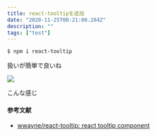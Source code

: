 ```yaml
---
title: react-tooltipを追加
date: "2020-11-25T00:21:00.284Z"
description: ""
tags: ["test"]
---
```


```bash
$ npm i react-tooltip
```

扱いが簡単で良いね

![](../assets/use-react-tooltip.png)

こんな感じ

#### 参考文献
- [wwayne/react-tooltip: react tooltip component](https://github.com/wwayne/react-tooltip)